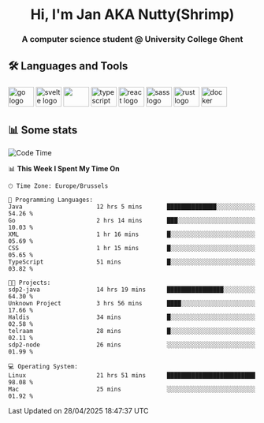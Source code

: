 <h1 align="center">Hi, I'm Jan AKA Nutty(Shrimp)</h1>
<h3 align="center">A computer science student @ University College Ghent</h3>

<h2 align="left">🛠️ Languages and Tools</h2>

###

<div align="left">
  <img src="https://cdn.jsdelivr.net/gh/devicons/devicon/icons/go/go-original.svg" height="40" width="52" alt="go logo"  />
  <img src="https://cdn.jsdelivr.net/gh/devicons/devicon@latest/icons/svelte/svelte-original.svg"  height="40" width="52" alt="svelte logo" />
  <img src="https://cdn.jsdelivr.net/gh/devicons/devicon@latest/icons/tailwindcss/tailwindcss-original.svg" height="40" width="52" />
  <img src="https://cdn.jsdelivr.net/gh/devicons/devicon/icons/typescript/typescript-original.svg" height="40" width="52" alt="typescript logo"  />
  <img src="https://cdn.jsdelivr.net/gh/devicons/devicon/icons/react/react-original.svg" height="40" width="52" alt="react logo"  />
  <img src="https://cdn.jsdelivr.net/gh/devicons/devicon/icons/sass/sass-original.svg" height="40" width="52" alt="sass logo"  />
  <img src="https://cdn.jsdelivr.net/gh/devicons/devicon@latest/icons/rust/rust-original.svg" height="40" width="52" alt="rust logo" />
  <img src="https://cdn.jsdelivr.net/gh/devicons/devicon/icons/docker/docker-original.svg" height="40" width="52" alt="docker logo"  />
</div>

<h2>📊 Some stats</h2>

<!--START_SECTION:waka-->
![Code Time](http://img.shields.io/badge/Code%20Time-5%2C871%20hrs%2029%20mins-blue)

📊 **This Week I Spent My Time On** 

```text
🕑︎ Time Zone: Europe/Brussels

💬 Programming Languages: 
Java                     12 hrs 5 mins       ██████████████░░░░░░░░░░░   54.26 % 
Go                       2 hrs 14 mins       ███░░░░░░░░░░░░░░░░░░░░░░   10.03 % 
XML                      1 hr 16 mins        █░░░░░░░░░░░░░░░░░░░░░░░░   05.69 % 
CSS                      1 hr 15 mins        █░░░░░░░░░░░░░░░░░░░░░░░░   05.65 % 
TypeScript               51 mins             █░░░░░░░░░░░░░░░░░░░░░░░░   03.82 % 

🐱‍💻 Projects: 
sdp2-java                14 hrs 19 mins      ████████████████░░░░░░░░░   64.30 % 
Unknown Project          3 hrs 56 mins       ████░░░░░░░░░░░░░░░░░░░░░   17.66 % 
Haldis                   34 mins             █░░░░░░░░░░░░░░░░░░░░░░░░   02.58 % 
telraam                  28 mins             █░░░░░░░░░░░░░░░░░░░░░░░░   02.11 % 
sdp2-node                26 mins             ░░░░░░░░░░░░░░░░░░░░░░░░░   01.99 % 

💻 Operating System: 
Linux                    21 hrs 51 mins      █████████████████████████   98.08 % 
Mac                      25 mins             ░░░░░░░░░░░░░░░░░░░░░░░░░   01.92 % 
```


 Last Updated on 28/04/2025 18:47:37 UTC
<!--END_SECTION:waka-->
